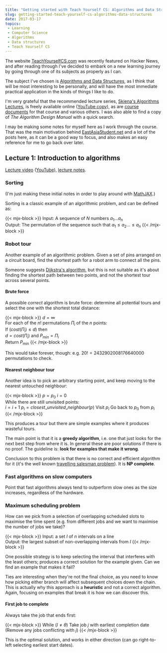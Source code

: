 ```yaml
---
title: "Getting started with Teach Yourself CS: Algorithms and Data Structures"
slug: getting-started-teach-yourself-cs-algorithms-data-structures
date: 2017-03-17
topics:
 - Learning
 - Computer Science
 - Algorithms
 - Data structures
 - Teach Yourself CS
---
```


The website [TeachYourselfCS.com](https://teachyourselfcs.com/) was recently
featured on Hacker News, and after reading through I've decided to embark on a
new learning journey by going through one of its subjects as properly as I can.

The subject I've chosen is [Algorithms and Data
Structures](https://teachyourselfcs.com/#algorithms), as I think that will be
most interesting to be personally, and will have the most immediate practical
application in the kinds of things I like to do.

I'm very grateful that the recommended lecture series, [Skiena's Algorithms
Lectures](https://www3.cs.stonybrook.edu/~algorith/video-lectures/), is freely
available online ([YouTube copy](https://www.youtube.com/watch?v=ZFjhkohHdAA&list=PLOtl7M3yp-DV69F32zdK7YJcNXpTunF2b)), as are [course
documents](https://www3.cs.stonybrook.edu/~skiena/teaching/) for that course and
various others. I was also able to find a copy of _The Algorithm Design Manual_
with a quick search.

I may be making some notes for myself here as I work through the course. That
was the main motivation behind
[EastAsiaStudent.net](https://eastasiastudent.net/) and a lot of the posts here,
as it can be a good way to focus, and also makes an easy reference for me to go
back over later.

## Lecture 1: Introduction to algorithms

[Lecture video](https://www3.cs.stonybrook.edu/~algorith/video-lectures/2012/CSE373_(CSE373-01)_2013_Spring_2013-01-29.html)
([YouTube](https://www.youtube.com/watch?v=ZFjhkohHdAA&list=PLOtl7M3yp-DV69F32zdK7YJcNXpTunF2b)), [lecture notes](https://www3.cs.stonybrook.edu/~skiena/373/newlectures/lecture1.pdf).

### Sorting

(I'm just making these initial notes in order to play around with
[MathJAX](https://gohugo.io/tutorials/mathjax/).)

Sorting is a classic example of an algorithmic problem, and can be defined as:

{{< mjx-block >}}
Input: A sequence of $N$ numbers $a_1...a_n$  
Output: The permutation of the sequence such that $a_1 \le a_2 ... \le a_n$
{{< /mjx-block >}}

### Robot tour

Another example of an algorithmic problem. Given a set of pins arranged on a
circuit board, find the shortest path for a robot arm to connect all the pins.

Someone suggests [Dijkstra's
algorithm](https://en.wikipedia.org/wiki/Dijkstra's_algorithm), but this is not
suitable as it's about finding the shortest path between two points, and not the
shortest tour across several points.

#### Brute force

A possible _correct_ algorithm is brute force: determine all potential tours and
select the one with the shortest total distance:

{{< mjx-block >}}
$d = \infty$  
For each of the $n!$ permutations $\Pi_i$ of the $n$ points:  
	If $(cost(\Pi_i) \le d)$ then  
		$d = cost(\Pi_i)$ and $P_{min} = \Pi_i$  
Return $P_{min}$
{{< /mjx-block >}}

This would take forever, though: e.g. $20! = 2432902008176640000$ permutations
to check.

#### Nearest neighbour tour

Another idea is to pick an arbitrary starting point, and keep moving to the
nearest untouched neighbour:

{{< mjx-block >}}
$p = p_0$
$i = 0$  
While there are still unvisited points:  
	$i = i+1$
	$p_i = closest\_unvisited\_neighbour(p)$
	Visit $p_i$
Go back to $p_0$ from $p_i$
{{< /mjx-block >}}

This produces a tour but there are simple examples where it produces wasteful
tours.

The main point is that it is a **greedy algorithm**, i.e. one that just looks
for the next best step from where it is. In general these are poor solutions if
there is no proof. The guideline is: **look for examples that make it wrong**.

Conclusion to this problem is that there is no correct and efficient algorithm
for it (it's the well known  [travelling salesman
problem](https://en.wikipedia.org/wiki/Traveling_salesman_problem)). It is **NP
complete**.

### Fast algorithms on slow computers

Point that fast algorithms always tend to outperform slow ones as the size
increases, regardless of the hardware.

### Maximum scheduling problem

How can we pick from a selection of overlapping scheduled slots to maximise the
time spent (e.g. from different jobs and we want to maximise the number of jobs
we take)?

{{< mjx-block >}}
Input: a set $I$ of $n$ intervals on a line  
Output: the largest subset of non-overlapping intervals from $I$
{{< /mjx-block >}}

One possible strategy is to keep selecting the interval that interferes with the
least others; produces a correct solution for the example given. Can we find an
example that makes it fail?

Ties are interesting when they're not the final choice, as you need to know how
picking either branch will affect subsequent choices down the chain. This is
actually why this approach is a **heuristic** and not a correct algorithm.
Again, focusing on examples that break it is how we can discover this.

#### First job to complete

Always take the job that ends first:

{{< mjx-block >}}
While $(I \neq \theta)$
	Take job $j$ with earliest completion date  
	(Remove any jobs conflicting with $j$)
{{< /mjx-block >}}

This is the optimal solution, and works in either direction (can go right-to-
left selecting earliest start dates).
